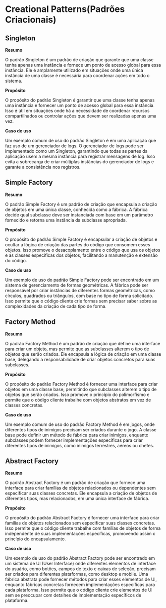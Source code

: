 # Creational Patterns(Padrões Criacionais)

## Singleton

**Resumo**

O padrão Singleton é um padrão de criação que garante que uma classe tenha apenas uma instância e fornece um ponto de acesso global para essa instância. Ele é amplamente utilizado em situações onde uma única instância de uma classe é necessária para coordenar ações em todo o sistema.

**Propósito**

O propósito do padrão Singleton é garantir que uma classe tenha apenas uma instância e fornecer um ponto de acesso global para essa instância. Isso é útil em situações onde há a necessidade de coordenar recursos compartilhados ou controlar ações que devem ser realizadas apenas uma vez.

**Caso de uso**

Um exemplo comum de uso do padrão Singleton é em uma aplicação que faz uso de um gerenciador de logs. O gerenciador de logs pode ser implementado como um Singleton, garantindo que todas as partes da aplicação usem a mesma instância para registrar mensagens de log. Isso evita a sobrecarga de criar múltiplas instâncias do gerenciador de logs e garante a consistência nos registros.

## Simple Factory

**Resumo**

O padrão Simple Factory é um padrão de criação que encapsula a criação de objetos em uma única classe, conhecida como a fábrica. A fábrica decide qual subclasse deve ser instanciada com base em um parâmetro fornecido e retorna uma instância da subclasse apropriada.

**Propósito**

O propósito do padrão Simple Factory é encapsular a criação de objetos e ocultar a lógica de criação das partes do código que consomem esses objetos. Isso promove o desacoplamento entre o código que usa os objetos e as classes específicas dos objetos, facilitando a manutenção e extensão do código.

**Caso de uso**

Um exemplo de uso do padrão Simple Factory pode ser encontrado em um sistema de gerenciamento de formas geométricas. A fábrica pode ser responsável por criar instâncias de diferentes formas geométricas, como círculos, quadrados ou triângulos, com base no tipo de forma solicitado. Isso permite que o código cliente crie formas sem precisar saber sobre as complexidades da criação de cada tipo de forma.

## Factory Method

**Resumo**

O padrão Factory Method é um padrão de criação que define uma interface para criar um objeto, mas permite que as subclasses alterem o tipo de objetos que serão criados. Ele encapsula a lógica de criação em uma classe base, delegando a responsabilidade de criar objetos concretos para suas subclasses.

**Propósito**

O propósito do padrão Factory Method é fornecer uma interface para criar objetos em uma classe base, permitindo que subclasses alterem o tipo de objetos que serão criados. Isso promove o princípio do polimorfismo e permite que o código cliente trabalhe com objetos abstratos em vez de classes concretas.

**Caso de uso**

Um exemplo comum de uso do padrão Factory Method é em jogos, onde diferentes tipos de inimigos precisam ser criados durante o jogo. A classe base pode definir um método de fábrica para criar inimigos, enquanto subclasses podem fornecer implementações específicas para criar diferentes tipos de inimigos, como inimigos terrestres, aéreos ou chefes.

## Abstract Factory

**Resumo**

O padrão Abstract Factory é um padrão de criação que fornece uma interface para criar famílias de objetos relacionados ou dependentes sem especificar suas classes concretas. Ele encapsula a criação de objetos de diferentes tipos, mas relacionados, em uma única interface de fábrica.

**Propósito**

O propósito do padrão Abstract Factory é fornecer uma interface para criar famílias de objetos relacionados sem especificar suas classes concretas. Isso permite que o código cliente trabalhe com famílias de objetos de forma independente de suas implementações específicas, promovendo assim o princípio do encapsulamento.

**Caso de uso**

Um exemplo de uso do padrão Abstract Factory pode ser encontrado em um sistema de UI (User Interface) onde diferentes elementos de interface do usuário, como botões, campos de texto e caixas de seleção, precisam ser criados para diferentes plataformas, como desktop e mobile. Uma fábrica abstrata pode fornecer métodos para criar esses elementos de UI, enquanto fábricas concretas fornecem implementações específicas para cada plataforma. Isso permite que o código cliente crie elementos de UI sem se preocupar com detalhes de implementação específicos de plataforma.